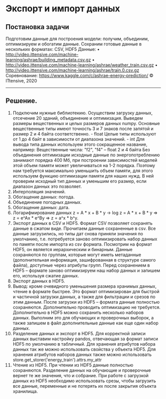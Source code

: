 # Экспорт и импорт данных
## Постановка задачи
Подготовим данные для построения модели: получим, объединим, оптимизируем и обогатим данные.
Сохраним готовые данные в нескольких форматах: CSV, HDF5
Данные:
•	http://video.ittensive.com/machine-learning/ashrae/building_metadata.csv.gz
•	http://video.ittensive.com/machine-learning/ashrae/weather_train.csv.gz
•	http://video.ittensive.com/machine-learning/ashrae/train.0.csv.gz Соревнование: https://www.kaggle.com/c/ashrae-energy-prediction/
© ITtensive, 2020
___
## Решение.
1) Подключим нужные библиотекию. Осуществим загрузку данных, отсечение 20 зданий, объединение и оптимизация.
Выведем размеры вещественных и целых размеров данных numpy.
Основные вещественные типы имеют точность 3 и 7 знаков после запятой
и размер 2 и 4 байта соответственно. - float
Целые типы используют от 1 до 4 байт в зависимости от диапазона значений. - int
Для вывода типа данных используем этого сокращенное название, например:
Вещественные числа: "f2", "f4" – float 2 и 4 байта
Без объединения оптимизации исходные данные по энергопотреблению занимают порядка 400 Мб, при построении зависимостей моделей этой объем памяти может увеличиваться на 1-2 порядка. Поэтому нам требуется максимально уменьшить объем памяти, для этого используем функцию оптимизации памяти для наших нужд. В ней проверим исходный тип данных и уменьшим его размер, если диапазон данных это позволяет.
2) Интерполяция значений.
3) Обогащение данных: погода.
4) Объединение погодных данных.
5) Обогащение данных: дата.
6) Логарифмирование данных
z = A * x + B * y -> log z = A * x + B * y => z = e^Ax * e^By => z = a^x * b^y.
7) Экспорт данных в CSV и HDF5. 
Формат CSV позволяет сохранять данные в сжатом виде.
Прочитаем данные сохраненные в csv. Все данные загрузились, но типы дат снова приняли значения по умолчанию, т.е. потребуется заново оптимизировать набор данных по памяти после импорта из csv формата.
Посмотрим на формат HDF5, он является иерархическим и бинарным. Данные сохраняются по группам, которые могут иметь метаданные (дополнительная информация, зашифрованная в структуре самого файла), доступные через атрибуты групп. Перед сохранением в HDF5 – формате заново оптимизируем наш набор данных и запишем его, используя сжатие данных.
8) Экспорт данных в HDF5.
9) Вывод: кроме очевидного уменьшения размера хранимых данных,  чтение в формате быстрее. Это формат оптимизирован для быстрой и частичной загрузки данных, а также для фильтрации и срезов по этим данным. После загрузки из HDF5 – формата данные полностью сохраняются. Дополнительно проводить оптимизацию не требуется. 
Дополнительно в HDF5 можно сохранить несколько наборов данных. Выполним это для обучающих и проверочных выборок, а также запишем в файл дополнительные данные как еще один набор данных.
10) Разделение данных и экспорт в HDF5.
Для корректной записи данных выставим настройку pandos, отвечающая за формат записи HDF5 по умолчанию в табличный. Для хранения атрибутов набора данных так же можно использовать свойства у объекта HDF5.
Для хранения атрибутов наборов данных также можно использовать store.get_storer('energy_train').attrs.my_attr
11) Чтение из HDF5.
При чтении из HDF5 данные полностью сохраняются. Разделение данных на обучающие и проверочные вернет те же значения, что и собрание.
При работе с загрузкой данных из HDF5 необходимо использовать срезы, чтобы загрузить все данные, переменные и не потерять их после закрытия объекта хранилища.
 

